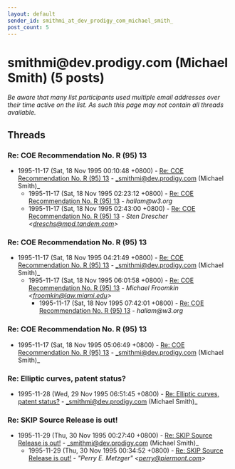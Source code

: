 ```yaml
---
layout: default
sender_id: smithmi_at_dev_prodigy_com_michael_smith_
post_count: 5
---
```


# smithmi<span>@</span>dev.prodigy.com (Michael Smith) (5 posts)

_Be aware that many list participants used multiple email addresses over their time active on the list. As such this page may not contain all threads available._

## Threads

### Re: COE Recommendation No. R (95) 13
+ 1995-11-17 (Sat, 18 Nov 1995 00:10:48 +0800) - [Re: COE Recommendation No. R (95) 13](/archive/1995/11/252f14454b14f8e9c60da6f4c0998d04dfa50bff7bfa1edc5b334498cb89e870) - _smithmi@dev.prodigy.com (Michael Smith)_
  + 1995-11-17 (Sat, 18 Nov 1995 02:23:12 +0800) - [Re: COE Recommendation No. R (95) 13](/archive/1995/11/6aab6f4f0861718aabcdcf03d9f2b48ed716c22db2d22f670195cceea55eff53) - _hallam@w3.org_
  + 1995-11-17 (Sat, 18 Nov 1995 02:43:00 +0800) - [Re: COE Recommendation No. R (95) 13](/archive/1995/11/6b2987f8870b212da33ae83d9703d1464ebfff6edbf804a16599560221a5e807) - _Sten Drescher \<dreschs@mpd.tandem.com\>_

### Re: COE Recommendation No. R (95) 13
+ 1995-11-17 (Sat, 18 Nov 1995 04:21:49 +0800) - [Re: COE Recommendation No. R (95) 13](/archive/1995/11/e2ce5b46ab759224c2cc96f6bdf1caa0fba14f6e96f519d5880abbda76fc449a) - _smithmi@dev.prodigy.com (Michael Smith)_
  + 1995-11-17 (Sat, 18 Nov 1995 06:01:58 +0800) - [Re: COE Recommendation No. R (95) 13](/archive/1995/11/aeec3b677480f10ddeb125823ecf5f83534513477c65a67cd466e84f18caf834) - _Michael Froomkin \<froomkin@law.miami.edu\>_
    + 1995-11-17 (Sat, 18 Nov 1995 07:42:01 +0800) - [Re: COE Recommendation No. R (95) 13](/archive/1995/11/25fcfa18004277dc72b856da3fb34b15347afa343bb307c782f032ba7f7ca2d7) - _hallam@w3.org_

### Re: COE Recommendation No. R (95) 13
+ 1995-11-17 (Sat, 18 Nov 1995 05:06:49 +0800) - [Re: COE Recommendation No. R (95) 13](/archive/1995/11/ad16a674f9680b08c0725831033217da14fcd3fc26e41edd9a528204d2fa84c3) - _smithmi@dev.prodigy.com (Michael Smith)_

### Re: Elliptic curves, patent status?
+ 1995-11-28 (Wed, 29 Nov 1995 06:51:45 +0800) - [Re: Elliptic curves, patent status?](/archive/1995/11/a0797ceac80f8f3a71ff8978ceb7dc67a5d89086cfd866ec60116efc58dbf0c1) - _smithmi@dev.prodigy.com (Michael Smith)_

### Re: SKIP Source Release is out!
+ 1995-11-29 (Thu, 30 Nov 1995 00:27:40 +0800) - [Re: SKIP Source Release is out!](/archive/1995/11/1f5873e1dab5fea94c18ec17f5e38c3f6f29ce7751f3b82708d322b765bc5907) - _smithmi@dev.prodigy.com (Michael Smith)_
  + 1995-11-29 (Thu, 30 Nov 1995 00:34:52 +0800) - [Re: SKIP Source Release is out!](/archive/1995/11/d77b1841c68503d14dccb7579275d281a64202da84e019704b32af4da8969754) - _"Perry E. Metzger" \<perry@piermont.com\>_

